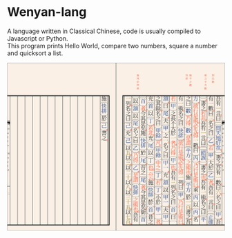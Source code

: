 # Wenyan-lang
A language written in Classical Chinese, code is usually compiled to Javascript or Python.<br/>
This program prints Hello World, compare two numbers, square a number and quicksort a list.



<img src="./Hello World.svg">
